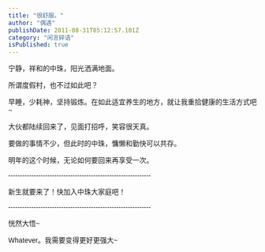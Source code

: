 ```yaml
---
title: "很舒服。"
author: "偶遇"
publishDate: 2011-08-31T05:12:57.101Z
category: "闲言碎语"
isPublished: true
---
```


<p><font face="arial"    >宁静，祥和的中珠，阳光洒满地面。</font></p>  <p><font face="arial"    >所谓度假村，也不过如此吧？</font></p>  <p><font face="arial"    >早睡，少耗神，坚持锻炼。在如此适宜养生的地方，就让我重拾健康的生活方式吧~</font></p>  <p><font face="arial"    >大伙都陆续回来了，见面打招呼，笑容很天真。</font></p>  <p><font face="arial"    >要做的事情不少，但此时的中珠，慵懒和勤快可以共存。</font></p>  <p><font face="arial"    >明年的这个时候，无论如何要回来再享受一次。</font></p>  <p><font face="arial"    >--------------------------------------------------------------</font></p>  <p><font face="arial"    >新生就要来了！快加入中珠大家庭吧！</font></p>  <p><font face="arial"    >--------------------------------------------------------------</font></p>  <p><font face="arial"    >恍然大悟~</font></p>  <p><font face="arial"    >Whatever。我需要变得更好更强大~</font></p>